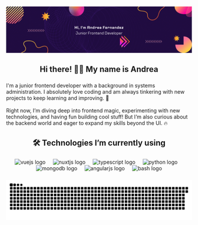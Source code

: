 ![me](https://raw.githubusercontent.com/AndreaFH/AndreaFH/main/gif/front.gif)

<h2 align="center">Hi there! 👋🏼 My name is Andrea</h2>

###

<p align="left">I'm a junior frontend developer with a background in systems administration. I absolutely love coding and am always tinkering with new projects to keep learning and improving. 🚀<br><br>Right now, I’m diving deep into frontend magic, experimenting with new technologies, and having fun building cool stuff! But I’m also curious about the backend world and eager to expand my skills beyond the UI. 🔥</p>

###

<h2 align="center">🛠️ Technologies I’m currently using</h2>

###

<div align="center">
  <img src="https://cdn.jsdelivr.net/gh/devicons/devicon/icons/vuejs/vuejs-original.svg" height="40" alt="vuejs logo"  />
  <img width="12" />
  <img src="https://cdn.jsdelivr.net/gh/devicons/devicon/icons/nuxtjs/nuxtjs-original.svg" height="40" alt="nuxtjs logo"  />
  <img width="12" />
  <img src="https://cdn.jsdelivr.net/gh/devicons/devicon/icons/typescript/typescript-original.svg" height="40" alt="typescript logo"  />
  <img width="12" />
  <img src="https://cdn.jsdelivr.net/gh/devicons/devicon/icons/python/python-original.svg" height="40" alt="python logo"  />
  <img width="12" />
  <img src="https://cdn.jsdelivr.net/gh/devicons/devicon/icons/mongodb/mongodb-original.svg" height="40" alt="mongodb logo"  />
  <img width="12" />
  <img src="https://cdn.jsdelivr.net/gh/devicons/devicon/icons/angularjs/angularjs-original.svg" height="40" alt="angularjs logo"  />
  <img width="12" />
  <img src="https://cdn.jsdelivr.net/gh/devicons/devicon/icons/bash/bash-original.svg" height="40" alt="bash logo"  />
</div>

###

<img src="https://raw.githubusercontent.com/AndreaFH/AndreaFH/main/gif/snake.svg" alt="Snake animation" />

###



<!--
**AndreaFH/AndreaFH** is a ✨ _special_ ✨ repository because its `README.md` (this file) appears on your GitHub profile.
![me](https://raw.githubusercontent.com/AndreaFH/AndreaFH/main/img/front.png)
Here are some ideas to get you started:

- 🔭 I’m currently working on ...
- 🌱 I’m currently learning ...
- 👯 I’m looking to collaborate on ...
- 🤔 I’m looking for help with ...
- 💬 Ask me about ...
- 📫 How to reach me: ...
- 😄 Pronouns: ...
- ⚡ Fun fact: ...
-->
